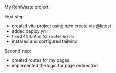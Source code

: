 My RemWaste project

First step:

- created vite project using npm create vite@latest
- added deploy.yml
- fixed 404.html for router errors
- installed and configured tailwind

Second step:

- created routes for my pages
- implemented the logic for page redirection
